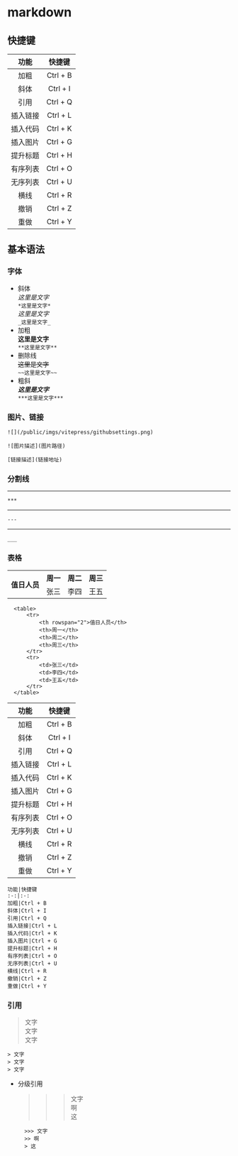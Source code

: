 # **markdown**

## 快捷键

功能|快捷键
:-:|:-:
加粗|Ctrl + B
斜体|Ctrl + I
引用|Ctrl + Q
插入链接|Ctrl + L
插入代码|Ctrl + K
插入图片|Ctrl + G
提升标题|Ctrl + H
有序列表|Ctrl + O
无序列表|Ctrl + U
横线|Ctrl + R
撤销|Ctrl + Z
重做|Ctrl + Y

## 基本语法

### 字体
- 斜体  
  *这里是文字*  
  `*这里是文字*`  
  _这里是文字_  
  `_这里是文字_`
- 加粗  
  **这里是文字**  
  `**这里是文字**`  
- 删除线  
  ~~这里是文字~~  
  `~~这里是文字~~`
- 粗斜  
  ***这里是文字***  
  `***这里是文字***`

### 图片、链接  
`![](/public/imgs/vitepress/githubsettings.png)`  

`![图片描述](图片路径)`  

`[链接描述](链接地址)`   

### 分割线  

***
`***`   

---   
`---`  

___  
`___`  

### 表格  

<table>
    <tr>
        <th rowspan="2">值日人员</th>
        <th>周一</th>
        <th>周二</th>
        <th>周三</th>
    </tr>
    <tr>
        <td>张三</td>
        <td>李四</td>
        <td>王五</td>
    </tr>
</table>

```
  <table>
      <tr>
          <th rowspan="2">值日人员</th>
          <th>周一</th>
          <th>周二</th>
          <th>周三</th>
      </tr>
      <tr>
          <td>张三</td>
          <td>李四</td>
          <td>王五</td>
      </tr>
  </table>

```
功能|快捷键
:-:|:-:
加粗|Ctrl + B
斜体|Ctrl + I
引用|Ctrl + Q
插入链接|Ctrl + L
插入代码|Ctrl + K
插入图片|Ctrl + G
提升标题|Ctrl + H
有序列表|Ctrl + O
无序列表|Ctrl + U
横线|Ctrl + R
撤销|Ctrl + Z
重做|Ctrl + Y

```
功能|快捷键
:-:|:-:
加粗|Ctrl + B
斜体|Ctrl + I
引用|Ctrl + Q
插入链接|Ctrl + L
插入代码|Ctrl + K
插入图片|Ctrl + G
提升标题|Ctrl + H
有序列表|Ctrl + O
无序列表|Ctrl + U
横线|Ctrl + R
撤销|Ctrl + Z
重做|Ctrl + Y
```

### 引用

> 文字  
> 文字  
> 文字  

```
> 文字
> 文字
> 文字
```
- 分级引用
  >>> 文字  
  >> 啊  
  > 这  

  ```
    >>> 文字  
    >> 啊  
    > 这  
  ```



